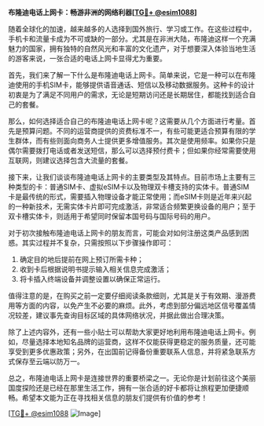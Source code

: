 **布隆迪电话上网卡：畅游非洲的网络利器[[TG💪+ @esim1088](https://t.me/s/esim1088)]**

随着全球化的加速，越来越多的人选择到国外旅行、学习或工作。在这些过程中，手机卡和流量卡成为不可或缺的一部分。尤其是在非洲大陆，布隆迪这样一个充满魅力的国家，拥有独特的自然风光和丰富的文化遗产，对于想要深入体验当地生活的游客来说，一张合适的电话上网卡显得尤为重要。

首先，我们来了解一下什么是布隆迪电话上网卡。简单来说，它是一种可以在布隆迪使用的手机SIM卡，能够提供语音通话、短信以及移动数据服务。这种卡的设计初衷是为了满足不同用户的需求，无论是短期访问还是长期居住，都能找到适合自己的套餐。

那么，如何选择适合自己的布隆迪电话上网卡呢？这需要从几个方面进行考量。首先是预算问题。不同的运营商提供的资费标准不一，有些可能更适合预算有限的学生群体，而有些则面向商务人士提供更多增值服务。其次是使用频率。如果你只是偶尔需要拨打电话或者发送短信，那么可以选择预付费卡；但如果你经常需要使用互联网，则建议选择包含大流量的套餐。

接下来，让我们谈谈布隆迪电话上网卡的主要类型及其特点。目前市场上主要有三种类型的卡：普通SIM卡、虚拟eSIM卡以及物理双卡槽支持的实体卡。普通SIM卡是最传统的形式，需要插入物理设备才能正常使用；而eSIM卡则是近年来兴起的一种新技术，无需实体卡片即可完成激活，非常适合频繁更换设备的用户；至于双卡槽实体卡，则适用于希望同时保留本国号码与国际号码的用户。

对于初次接触布隆迪电话上网卡的朋友而言，可能会对如何注册这类产品感到困惑。其实过程并不复杂，只需按照以下步骤操作即可：
1. 确定目的地后提前在网上预订所需卡种；
2. 收到卡后根据说明书提示输入相关信息完成激活；
3. 将卡插入终端设备并调整设置以确保正常运行。

值得注意的是，在购买之前一定要仔细阅读条款细则，尤其是关于有效期、漫游费用等方面的内容，以免产生不必要的麻烦。此外，考虑到部分偏远地区信号覆盖情况较差，建议事先查询目标区域的具体网络状况，并据此做出合理决策。

除了上述内容外，还有一些小贴士可以帮助大家更好地利用布隆迪电话上网卡。例如，尽量选择本地知名品牌的运营商，这样不仅能获得更稳定的服务质量，还可能享受到更多优惠政策；另外，在出国前记得备份重要联系人信息，并将紧急联系方式保存至云端以防万一。

总之，布隆迪电话上网卡是连接世界的重要桥梁之一。无论你是计划前往这个美丽国度探险还是已经在那里生活工作，拥有一张合适的好卡都将让旅程更加便捷顺畅。希望本文能为正在寻找相关信息的朋友们提供有价值的参考！

[[TG💪+ @esim1088](https://t.me/s/esim1088) ![Image](https://i.postimg.cc/4NQfJmqS/Snipaste-2025-05-13-00-14-12.png)]